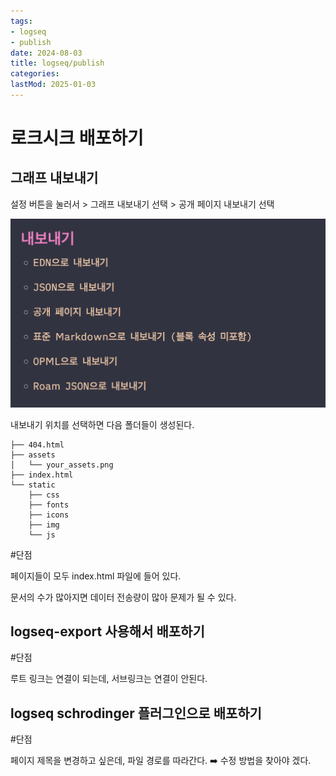 ```yaml
---
tags:
- logseq
- publish
date: 2024-08-03
title: logseq/publish
categories:
lastMod: 2025-01-03
---
```



# 로크시크 배포하기



## 그래프 내보내기

설정 버튼을 눌러서 > 그래프 내보내기 선택 > 공개 페이지 내보내기 선택

![](/assets/akhtapz.png)

내보내기 위치를 선택하면 다음 폴더들이 생성된다.

```shell
├── 404.html
├── assets
│   └── your_assets.png
├── index.html
└── static
    ├── css
    ├── fonts
    ├── icons
    ├── img
    └── js
```

#단점

페이지들이 모두 index.html 파일에 들어 있다.

문서의 수가 많아지면 데이터 전송량이 많아 문제가 될 수 있다.



## logseq-export 사용해서 배포하기

#단점

루트 링크는 연결이 되는데, 서브링크는 연결이 안된다.



## logseq schrodinger 플러그인으로 배포하기

#단점

페이지 제목을 변경하고 싶은데, 파일 경로를 따라간다. ➡️ 수정 방법을 찾아야 겠다.




